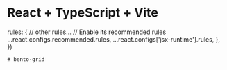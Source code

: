 # React + TypeScript + Vite


  rules: {
    // other rules...
    // Enable its recommended rules
    ...react.configs.recommended.rules,
    ...react.configs['jsx-runtime'].rules,
  },
})
```
#   b e n t o - g r i d 
 
 
